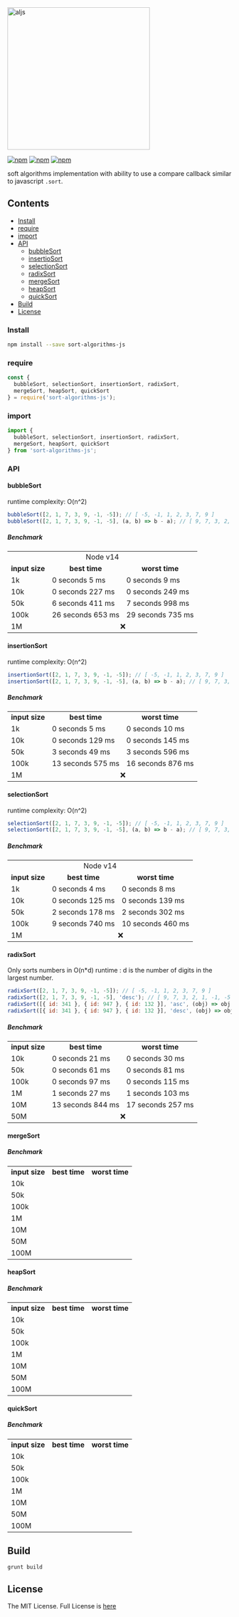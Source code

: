 <img width="320" alt="aljs" src="https://user-images.githubusercontent.com/6517308/80581008-1a8ff180-89d2-11ea-9126-25e91a00da6d.png">

[![npm](https://img.shields.io/npm/v/sort-algorithms-js.svg)](https://www.npmjs.com/package/sort-algorithms-js) [![npm](https://img.shields.io/npm/dm/sort-algorithms-js.svg)](https://www.npmjs.com/package/sort-algorithms-js) [![npm](https://img.shields.io/badge/node-%3E=%206.0-blue.svg)](https://www.npmjs.com/package/sort-algorithms-js)

soft algorithms implementation with ability to use a compare callback similar to javascript `.sort`.

## Contents
  * [Install](#install)
  * [require](#require)
  * [import](#import)
  * [API](#api)
    * [bubbleSort](#bubbleSort)
    * [insertioSort](#insertionSort)
    * [selectionSort](#selectionSort)
    * [radixSort](#radixSort)
    * [mergeSort](#mergeSort)
    * [heapSort](#heapSort)
    * [quickSort](#quickSort)
  * [Build](#build)
  * [License](#license)

### Install

```sh
npm install --save sort-algorithms-js
```

### require
```js
const {
  bubbleSort, selectionSort, insertionSort, radixSort,
  mergeSort, heapSort, quickSort
} = require('sort-algorithms-js');
```

### import
```js
import {
  bubbleSort, selectionSort, insertionSort, radixSort,
  mergeSort, heapSort, quickSort
} from 'sort-algorithms-js';
```

### API

#### bubbleSort
runtime complexity: O(n^2)

```js
bubbleSort([2, 1, 7, 3, 9, -1, -5]); // [ -5, -1, 1, 2, 3, 7, 9 ]
bubbleSort([2, 1, 7, 3, 9, -1, -5], (a, b) => b - a); // [ 9, 7, 3, 2, 1, -1, -5 ]
```

##### Benchmark
<table>
  <tr><td align="center" colspan="3">Node v14</td></tr>
  <tr><td align="center"><b>input size</b></td><td align="center"><b>best time</b></td><td align="center"><b>worst time</b></td></tr>
  <tr><td>1k</td><td>0 seconds 5 ms</td><td>0 seconds 9 ms</td></tr>
  <tr><td>10k</td><td>0 seconds 227 ms</td><td>0 seconds 249 ms</td></tr>
  <tr><td>50k</td><td>6 seconds 411 ms</td><td>7 seconds 998 ms</td></tr>
  <tr><td>100k</td><td>26 seconds 653 ms</td><td>29 seconds 735 ms</td></tr>
  <tr><td>1M</td><td align="center" colspan="2">❌</td></tr>
</table>

#### insertionSort
runtime complexity: O(n^2)

```js
insertionSort([2, 1, 7, 3, 9, -1, -5]); // [ -5, -1, 1, 2, 3, 7, 9 ]
insertionSort([2, 1, 7, 3, 9, -1, -5], (a, b) => b - a); // [ 9, 7, 3, 2, 1, -1, -5 ]
```

##### Benchmark
<table>
  <tr><td align="center"><b>input size</b></td><td align="center"><b>best time</b></td><td align="center"><b>worst time</b></td></tr>
  <tr><td>1k</td><td>0 seconds 5 ms</td><td>0 seconds 10 ms</td></tr>
  <tr><td>10k</td><td>0 seconds 129 ms</td><td>0 seconds 145 ms</td></tr>
  <tr><td>50k</td><td>3 seconds 49 ms</td><td>3 seconds 596 ms</td></tr>
  <tr><td>100k</td><td>13 seconds 575 ms</td><td>16 seconds 876 ms</td></tr>
  <tr><td>1M</td><td align="center" colspan="2">❌</td></tr>
</table>

#### selectionSort
runtime complexity: O(n^2)

```js
selectionSort([2, 1, 7, 3, 9, -1, -5]); // [ -5, -1, 1, 2, 3, 7, 9 ]
selectionSort([2, 1, 7, 3, 9, -1, -5], (a, b) => b - a); // [ 9, 7, 3, 2, 1, -1, -5 ]
```

##### Benchmark
<table>
  <tr><td align="center" colspan="3">Node v14</td></tr>
  <tr><td align="center"><b>input size</b></td><td align="center"><b>best time</b></td><td align="center"><b>worst time</b></td></tr>
  <tr><td>1k</td><td>0 seconds 4 ms</td><td>0 seconds 8 ms</td></tr>
  <tr><td>10k</td><td>0 seconds 125 ms</td><td>0 seconds 139 ms</td></tr>
  <tr><td>50k</td><td>2 seconds 178 ms</td><td>2 seconds 302 ms</td></tr>
  <tr><td>100k</td><td>9 seconds 740 ms</td><td>10 seconds 460 ms</td></tr>
  <tr><td>1M</td><td align="center" colspan="2">❌</td></tr>
</table>

#### radixSort
Only sorts numbers in O(n*d) runtime : d is the number of digits in the largest number.

```js
radixSort([2, 1, 7, 3, 9, -1, -5]); // [ -5, -1, 1, 2, 3, 7, 9 ]
radixSort([2, 1, 7, 3, 9, -1, -5], 'desc'); // [ 9, 7, 3, 2, 1, -1, -5 ]
radixSort([{ id: 341 }, { id: 947 }, { id: 132 }], 'asc', (obj) => obj.id); // [ { id: 132 }, { id: 341 }, { id: 947 } ]
radixSort([{ id: 341 }, { id: 947 }, { id: 132 }], 'desc', (obj) => obj.id); // [ { id: 947 }, { id: 341 }, { id: 132 } ]
```

##### Benchmark
<table>
  <tr><td align="center"><b>input size</b></td><td align="center"><b>best time</b></td><td align="center"><b>worst time</b></td></tr>
  <tr><td>10k</td><td>0 seconds 21 ms</td><td>0 seconds 30 ms</td></tr>
  <tr><td>50k</td><td>0 seconds 61 ms</td><td>0 seconds 81 ms</td></tr>
  <tr><td>100k</td><td>0 seconds 97 ms</td><td>0 seconds 115 ms</td></tr>
  <tr><td>1M</td><td>1 seconds 27 ms</td><td>1 seconds 103 ms</td></tr>
  <tr><td>10M</td><td>13 seconds 844 ms</td><td>17 seconds 257 ms</td></tr>
  <tr><td>50M</td><td align="center" colspan="2">❌</td></tr>
</table>

#### mergeSort
##### Benchmark
<table>
  <tr><td align="center"><b>input size</b></td><td align="center"><b>best time</b></td><td align="center"><b>worst time</b></td></tr>
  <tr><td>10k</td><td></td><td></td></tr>
  <tr><td>50k</td><td></td><td></td></tr>
  <tr><td>100k</td><td></td><td></td></tr>
  <tr><td>1M</td><td></td><td></td></tr>
  <tr><td>10M</td><td></td><td></td></tr>
  <tr><td>50M</td><td></td><td></td></tr>
  <tr><td>100M</td><td></td><td></td></tr>
</table>

#### heapSort
##### Benchmark
<table>
  <tr><td align="center"><b>input size</b></td><td align="center"><b>best time</b></td><td align="center"><b>worst time</b></td></tr>
  <tr><td>10k</td><td></td><td></td></tr>
  <tr><td>50k</td><td></td><td></td></tr>
  <tr><td>100k</td><td></td><td></td></tr>
  <tr><td>1M</td><td></td><td></td></tr>
  <tr><td>10M</td><td></td><td></td></tr>
  <tr><td>50M</td><td></td><td></td></tr>
  <tr><td>100M</td><td></td><td></td></tr>
</table>

#### quickSort
##### Benchmark
<table>
  <tr><td align="center"><b>input size</b></td><td align="center"><b>best time</b></td><td align="center"><b>worst time</b></td></tr>
  <tr><td>10k</td><td></td><td></td></tr>
  <tr><td>50k</td><td></td><td></td></tr>
  <tr><td>100k</td><td></td><td></td></tr>
  <tr><td>1M</td><td></td><td></td></tr>
  <tr><td>10M</td><td></td><td></td></tr>
  <tr><td>50M</td><td></td><td></td></tr>
  <tr><td>100M</td><td></td><td></td></tr>
</table>

## Build
```
grunt build
```

## License
The MIT License. Full License is [here](https://github.com/eyas-ranjous/sort-algorithms-js/blob/master/LICENSE)
